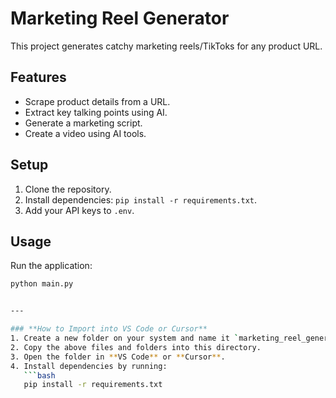 # Marketing Reel Generator

This project generates catchy marketing reels/TikToks for any product URL.

## Features
- Scrape product details from a URL.
- Extract key talking points using AI.
- Generate a marketing script.
- Create a video using AI tools.

## Setup
1. Clone the repository.
2. Install dependencies: `pip install -r requirements.txt`.
3. Add your API keys to `.env`.

## Usage
Run the application:
```bash
python main.py


---

### **How to Import into VS Code or Cursor**
1. Create a new folder on your system and name it `marketing_reel_generator`.
2. Copy the above files and folders into this directory.
3. Open the folder in **VS Code** or **Cursor**.
4. Install dependencies by running:
   ```bash
   pip install -r requirements.txt